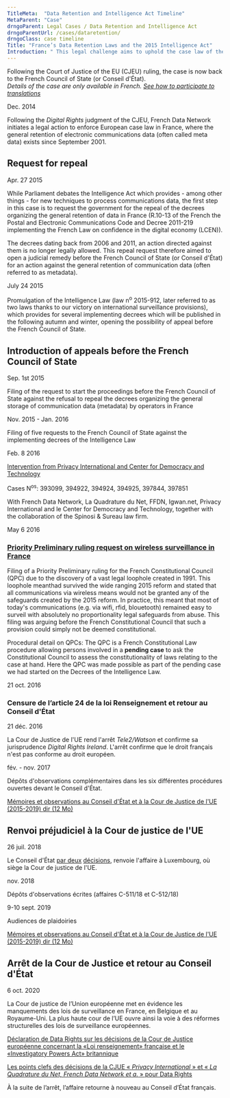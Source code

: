 ```yaml
---
TitleMeta:  "Data Retention and Intelligence Act Timeline"
MetaParent: "Case"
drngoParent: Legal Cases / Data Retention and Intelligence Act
drngoParentUrl: /cases/dataretention/
drngoClass: case timeline
Title: "France’s Data Retention Laws and the 2015 Intelligence Act"
Introduction: " This legal challenge aims to uphold the case law of the Court of Justice of the EU on bulk data retention and real-time analysis in France."
---
```



Following the Court of Justice of the EU (CJEU) ruling, the case is now back to the French Council of State (or Conseil d'État).  
*Details of the case are only available in French. [See how to participate to translations](/action/translate/)*

<div class="event-date">Dec. 2014</div>

Following the *Digital Rights* judgment of the CJEU, French Data Network initiates a legal action to enforce European case law in France, where the general retention of electronic communications data (often called meta data) exists since September 2001.

## Request for repeal

<div class="event-date">Apr. 27 2015</div>

While Parliament debates the Intelligence Act which provides - among other things - for new techniques to process communications data, the first step in this case is to request the government for the repeal of the decrees organizing the general retention of data in France (R.10-13 of the French the Postal and Electronic Communications Code and Decree 2011-219 implementing the French Law on confidence in the digital economy (LCEN)).

The decrees dating back from 2006 and 2011, an action directed against them is no longer legally allowed. This repeal request therefore aimed to open a judicial remedy before the French Council of State (or Conseil d'État) for an action against the general retention of communication data (often referred to as metadata).

<div class="event-date">July 24 2015</div>

Promulgation of the Intelligence Law (law n<sup>o</sup> 2015-912, later referred to as two laws thanks to our victory on international surveillance provisions), which provides for several implementing decrees which will be published in the following autumn and winter, opening the possibility of appeal before the French Council of State.

## Introduction of appeals before the French Council of State

<div class="event-date">Sep. 1st 2015</div>

Filing of the request to start the proceedings before the French Council of State against the refusal to repeal the decrees organizing the general storage of communication data (metadata) by operators in France

<div class="event-date">Nov. 2015 - Jan. 2016</div>

Filing of five requests to the French Council of State against the implementing decrees of the Intelligence Law

<div class="event-date">Feb. 8 2016</div>

[Intervention from Privacy International and Center for Democracy and Technology](https://www.privacyinternational.org/legal-action/lqdn-fdn-and-others-v-france)


Cases N<sup>os</sup>: 393099, 394922, 394924, 394925, 397844, 397851

With French Data Network, La Quadrature du Net, FFDN, Igwan.net, Privacy International and le Center for Democracy and Technology, together with the collaboration of the Spinosi & Sureau law firm.

<div class="event-date">May 6 2016</div>


### [Priority Preliminary ruling request on wireless surveillance in France](../../wireless-exception)


Filing of a Priority Preliminary ruling for the French Constitutional Council (QPC) due to the discovery of a vast legal loophole created in 1991. This loophole meanthad survived the wide ranging 2015 reform and stated that all communications via wireless means would not be granted any of the safeguards created by the 2015 reform. In practice, this meant that most of today's communications (e.g. via wifi, rfid, blouetooth) remained easy to surveil with absolutely no proportionality legal safeguards from abuse. This filing was arguing before the French Constitutional Council that such a provision could simply not be deemed constitutional.

Procedural detail on QPCs: The QPC is a French Constitutional Law procedure allowing persons involved in a **pending case** to ask the Constitutional Council to assess the constitutionality of laws relating to the case at hand. Here the QPC was made possible as part of the pending case we had started on the Decrees of the Intelligence Law.

<div class="event-date">21 oct. 2016</div>

### Censure de l’article 24 de la loi Renseignement et retour au Conseil d'État

<div class="event-date">21 déc. 2016</div>

La Cour de Justice de l'UE rend l'arrêt *Tele2/Watson* et confirme sa jurisprudence *Digital Rights Ireland*. L'arrêt confirme que le droit français n'est pas conforme au droit européen.

<div class="event-date">fév. - nov. 2017</div>

Dépôts d'observations complémentaires dans les six différentes procédures ouvertes devant le Conseil d'État.

<a class="attachment document" href="https://data.datarights.ngo/s/aQHiDTssXkPbqDB">
<p class="filename">Mémoires et observations au Conseil d'État et à la Cour de Justice de l'UE (2015-2019)
<span class="filetype dir">dir (12 Mo)</span></p>
</a>

## Renvoi préjudiciel à la Cour de justice de l'UE

<div class="event-date">26 juil. 2018</div>

Le Conseil d'État [par deux](https://www.legifrance.gouv.fr/ceta/id/CETATEXT000037253929/) [décisions](https://www.legifrance.gouv.fr/affichJuriAdmin.do?oldAction=rechJuriAdmin&idTexte=CETATEXT000037253930&fastReqId=2082517168&fastPos=1), renvoie l'affaire à Luxembourg, où siège la Cour de justice de l'UE.

<div class="event-date">nov. 2018</div>

Dépôts d'observations écrites (affaires C-511/18 et C-512/18)

<div class="event-date">9-10 sept. 2019</div>

Audiences de plaidoiries 

<a class="attachment document" href="https://data.datarights.ngo/s/aQHiDTssXkPbqDB">
<p class="filename">Mémoires et observations au Conseil d'État et à la Cour de Justice de l'UE (2015-2019)
<span class="filetype dir">dir (12 Mo)</span></p>
</a>

## Arrêt de la Cour de Justice et retour au Conseil d'État

<div class="event-date">6 oct. 2020</div>

La Cour de justice de l’Union européenne met en évidence les manquements des lois de surveillance en France, en Belgique et au Royaume-Uni. La plus haute cour de l’UE ouvre ainsi la voie à des réformes structurelles des lois de surveillance européennes. 

[Déclaration de Data Rights sur les décisions de la Cour de Justice européenne concernant la «Loi renseignement» française et le «Investigatory Powers Act» britannique](/news/2020-10-06-eucj-mass-surveillance-data-retention)

[Les points clefs des décisions de la CJUE «&nbsp;<em>Privacy International</em>&nbsp;» et «&nbsp;<em>La Quadrature du Net, French Data Network et a.</em>&nbsp;» pour Data Rights](../2020-10-eucj-takeaways/)

À la suite de l’arrêt, l’affaire retourne à nouveau au Conseil d’État français.
